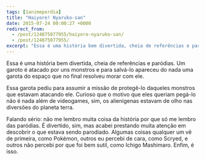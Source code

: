 ```yaml
---
tags: [1animepordia]
title: "Haiyore! Nyaruko-san"
date: 2015-07-24 00:00:27 +0000
redirect_from:
  - /post/124875077955/haiyore-nyaruko-san/
  - /post/124875077955/
excerpt: "Essa é uma história bem divertida, cheia de referências e paródias. Um garoto é atacado por uns monstros e para salvá-lo apareceu do nada uma garota do espaço que no final resolveu morar com ele."
---
```


Essa é uma história bem divertida, cheia de referências e paródias. Um
garoto é atacado por uns monstros e para salvá-lo apareceu do nada uma
garota do espaço que no final resolveu morar com ele.

Essa garota pediu para assumir a missão de protegê-lo daqueles monstros
que estavam atacando ele. Curioso que o motivo que eles queriam pegá-lo
não é nada além de videogames, sim, os alienígenas estavam de olho nas
diversões do planeta terra.

Falando sério: não me lembro muita coisa da história por que só me
lembro das paródias. É divertido, sim, mas acabei prestando muita
atenção em descobrir o que estava sendo parodiado. Algumas coisas
qualquer um vê de primeira, como Pokémon, outros eu percebi de cara,
como Scryed, e outros não percebi por que foi bem sutil, como Ichigo
Mashimaro. Enfim, é isso.


